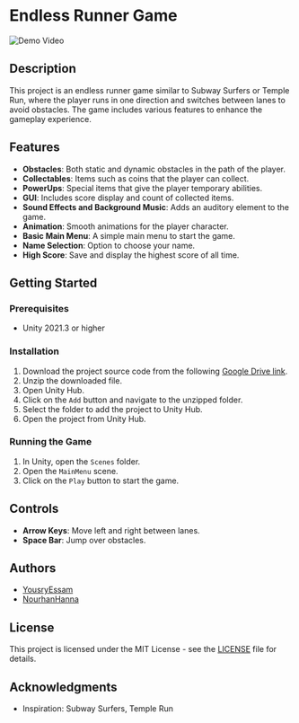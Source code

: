 # Endless Runner Game

![Demo Video](demo_video_link) 

## Description

This project is an endless runner game similar to Subway Surfers or Temple Run, where the player runs in one direction and switches between lanes to avoid obstacles. The game includes various features to enhance the gameplay experience.

## Features

- **Obstacles**: Both static and dynamic obstacles in the path of the player.
- **Collectables**: Items such as coins that the player can collect.
- **PowerUps**: Special items that give the player temporary abilities.
- **GUI**: Includes score display and count of collected items.
- **Sound Effects and Background Music**: Adds an auditory element to the game.
- **Animation**: Smooth animations for the player character.
- **Basic Main Menu**: A simple main menu to start the game.
- **Name Selection**: Option to choose your name.
- **High Score**: Save and display the highest score of all time.

## Getting Started

### Prerequisites

- Unity 2021.3 or higher

### Installation

1. Download the project source code from the following [Google Drive link](https://drive.google.com/drive/folders/1CE1Tk_qsPekdO1h4oknfNs48VqP99UnA?usp=sharing).
2. Unzip the downloaded file.
3. Open Unity Hub.
4. Click on the `Add` button and navigate to the unzipped folder.
5. Select the folder to add the project to Unity Hub.
6. Open the project from Unity Hub.

### Running the Game

1. In Unity, open the `Scenes` folder.
2. Open the `MainMenu` scene.
3. Click on the `Play` button to start the game.

## Controls

- **Arrow Keys**: Move left and right between lanes.
- **Space Bar**: Jump over obstacles.


## Authors

- [YousryEssam]([https://github.com/yourprofile](https://github.com/YousryEssam]))
- [NourhanHanna]([https://github.com/NourhanHanna])

## License

This project is licensed under the MIT License - see the [LICENSE](LICENSE) file for details.

## Acknowledgments

- Inspiration: Subway Surfers, Temple Run

